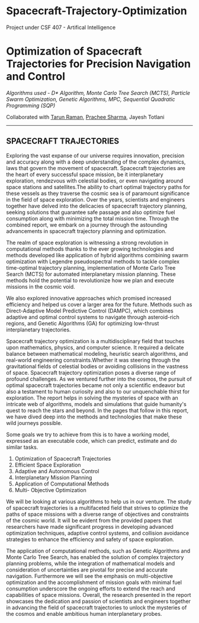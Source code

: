 # Spacecraft-Trajectory-Optimization
Project under CSF 407 - Artifical Intelligence

# **Optimization of Spacecraft Trajectories for Precision Navigation and Control**

*Algorithms used - D\* Algorithm, Monte Carlo Tree Search (MCTS), Particle Swarm Optimization, Genetic Algorithms, MPC, Sequential
Quadratic Programming (SQP)*
 
Collaborated with [Tarun Raman](https://github.com/2307tarun), [Prachee Sharma](https://github.com/prachexhaha), Jayesh Totlani

***

## SPACECRAFT TRAJECTORIES

Exploring the vast expanse of our universe requires innovation, precision and accuracy along with a deep understanding of the complex dynamics, laws that govern the movement of spacecraft. Spacecraft trajectories are the heart of every successful space mission, be it interplanetary exploration, rendezvous with celestial bodies, or even navigating around space stations and satellites.The ability to chart optimal trajectory paths for these vessels as they traverse the cosmic sea is of paramount significance in the field of space exploration. Over the years, scientists and engineers together have delved into the delicacies of spacecraft trajectory planning, seeking solutions that guarantee safe passage and also optimize fuel consumption along with minimizing the total mission time. Through the combined report, we embark on a journey through the astounding advancements in spacecraft trajectory planning and optimization.

The realm of space exploration is witnessing a strong revolution in computational methods thanks to the ever growing technologies and methods developed like application of hybrid algorithms combining swarm optimization with Legendre pseudospectral methods to tackle complex time-optimal trajectory planning, implementation of Monte Carlo Tree Search (MCTS) for automated interplanetary mission planning. These methods hold the potential to revolutionize how we plan and execute missions in the cosmic void.

We also explored innovative approaches which promised increased efficiency and helped us cover a larger area for the future. Methods such as Direct-Adaptive Model Predictive Control (DAMPC), which combines adaptive and optimal control systems to navigate through asteroid-rich regions, and Genetic Algorithms (GA) for optimizing low-thrust interplanetary trajectories.

Spacecraft trajectory optimization is a multidisciplinary field that touches upon mathematics, physics, and computer science. It required a delicate balance between mathematical modeling, heuristic search algorithms, and real-world engineering constraints.Whether it was steering through the gravitational fields of celestial bodies or avoiding collisions in the vastness of space. Spacecraft trajectory optimization poses a diverse range of profound challenges. As we ventured further into the cosmos, the pursuit of optimal spacecraft trajectories became not only a scientific endeavor but also a testament to human curiosity and also to our unquenchable thirst for exploration. The report helps in solving the mysteries of space with an intricate web of algorithms, models and simulations that guide humanity's quest to reach the stars and beyond. In the pages that follow in this report, we have dived deep into the methods and technologies that make these wild journeys possible.


Some goals we try to achieve from this is to have a working model, expressed as an executable code, which can predict, estimate and do similar tasks.

1. Optimization of Spacecraft Trajectories
2. Efficient Space Exploration
3. Adaptive and Autonomous Control
4. Interplanetary Mission Planning
5. Application of Computational Methods
6. Multi- Objective Optimization
   
We will be looking at various algorithms to help us in our venture. The study of spacecraft trajectories is a multifaceted field that strives to optimize the paths of space missions with a diverse range of objectives and constraints of the cosmic world. It will be evident from the provided papers that researchers have made significant progress in developing advanced optimization techniques, adaptive control systems, and collision avoidance strategies to enhance the efficiency and safety of space exploration.

The application of computational methods, such as Genetic Algorithms and Monte Carlo Tree Search, has enabled the solution of complex trajectory planning problems, while the integration of mathematical models and consideration of uncertainties are pivotal for precise and accurate navigation. Furthermore we will see the emphasis on multi-objective optimization and the accomplishment of mission goals with minimal fuel consumption underscore the ongoing efforts to extend the reach and capabilities of space missions. Overall, the research presented in the report showcases the dedication and passion of scientists and engineers together in advancing the field of spacecraft trajectories to unlock the mysteries of the cosmos and enable ambitious human interplanetary probes.
